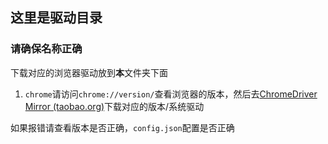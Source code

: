 ## 这里是驱动目录

### 请确保名称正确

下载对应的浏览器驱动放到**本**文件夹下面

1.  `chrome`请访问`chrome://version/`查看浏览器的版本，然后去[ChromeDriver Mirror (taobao.org)](https://npm.taobao.org/mirrors/chromedriver/)下载对应的版本/系统驱动

如果报错请查看版本是否正确，`config.json`配置是否正确